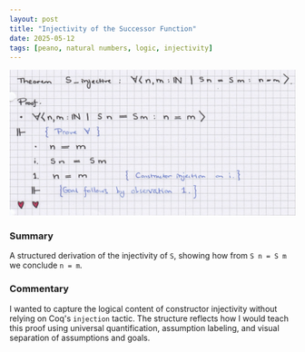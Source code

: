 ```yaml
---
layout: post
title: "Injectivity of the Successor Function"
date: 2025-05-12
tags: [peano, natural numbers, logic, injectivity]
---
```


![S_injective proof](_images/2025-05-12_s_injective.jpg)

### Summary

A structured derivation of the injectivity of `S`, showing how from `S n = S m` we conclude `n = m`.

### Commentary

I wanted to capture the logical content of constructor injectivity without relying on Coq's `injection` tactic. The structure reflects how I would teach this proof using universal quantification, assumption labeling, and visual separation of assumptions and goals.
